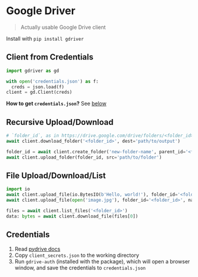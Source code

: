 # Google Driver

> Actually usable Google Drive client

Install with `pip install gdriver`

## Client from Credentials

```python
import gdriver as gd

with open('credentials.json') as f:
  creds = json.load(f)
client = gd.Client(creds)
```

**How to get `credentials.json`?** See [below](#credentials)

## Recursive Upload/Download

```python
# `folder_id`, as in https://drive.google.com/drive/folders/<folder_id>
await client.download_folder('<folder_id>', dest='path/to/output')
```

```python
folder_id = await client.create_folder('new-folder-name', parent_id='<folder_id>')
await client.upload_folder(folder_id, src='path/to/folder')
```

## File Upload/Download/List

```python
import io
await client.upload_file(io.BytesIO(b'Hello, world!'), folder_id='<folder_id>', name='hello-world.txt')
await client.upload_file(open('image.jpg'), folder_id='<folder_id>', name='image.jpg')
```

```python
files = await client.list_files('<folder_id>')
data: bytes = await client.download_file(files[0])
```

## Credentials

1. Read [pydrive docs](https://pythonhosted.org/PyDrive/quickstart.html#authentication)
2. Copy `client_secrets.json` to the working directory
3. Run `gdrive-auth` (installed with the package), which will open a browser window, and save the credentials to `credentials.json`
